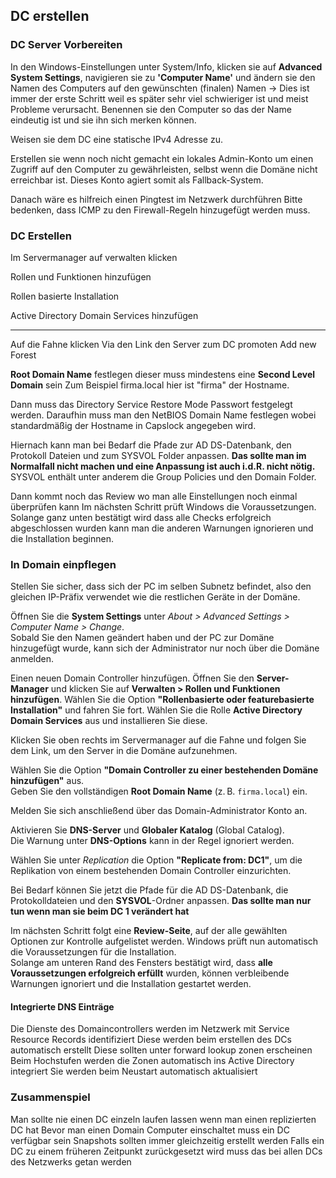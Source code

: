 ## DC erstellen

### DC Server Vorbereiten

In den Windows-Einstellungen unter System/Info, klicken sie auf **Advanced System Settings**, navigieren sie zu **'Computer Name'** und ändern sie den Namen des Computers auf den gewünschten (finalen) Namen -> Dies ist immer der erste Schritt weil es später sehr viel schwieriger ist und meist Probleme verursacht. Benennen sie den Computer so das der Name eindeutig ist und sie ihn sich merken können.

Weisen sie dem DC eine statische IPv4 Adresse zu.

Erstellen sie wenn noch nicht gemacht ein lokales Admin-Konto um einen Zugriff auf den Computer zu gewährleisten, selbst wenn die Domäne nicht erreichbar ist. Dieses Konto agiert somit als Fallback-System.

Danach wäre es hilfreich einen Pingtest im Netzwerk durchführen Bitte bedenken, dass ICMP zu den Firewall-Regeln hinzugefügt werden muss.
### DC Erstellen

Im Servermanager auf verwalten klicken

Rollen und Funktionen hinzufügen

Rollen basierte Installation

Active Directory Domain Services hinzufügen

---

Auf die Fahne klicken
Via den Link den Server zum DC promoten
Add new Forest

**Root Domain Name** festlegen dieser muss mindestens eine **Second Level Domain** sein
Zum Beispiel firma.local hier ist "firma" der Hostname.


Dann muss das Directory Service Restore Mode Passwort festgelegt werden.
Daraufhin muss man den NetBIOS Domain Name festlegen wobei standardmäßig der Hostname in Capslock angegeben wird.

Hiernach kann man bei Bedarf die Pfade zur AD DS-Datenbank, den Protokoll Dateien und zum SYSVOL Folder anpassen. **Das sollte man im Normalfall nicht machen und eine Anpassung ist auch i.d.R. nicht nötig.**
SYSVOL enthält unter anderem die Group Policies und den Domain Folder.

Dann kommt noch das Review wo man alle Einstellungen noch einmal überprüfen kann
Im nächsten Schritt prüft Windows die Voraussetzungen.
Solange ganz unten bestätigt wird dass alle Checks erfolgreich abgeschlossen wurden kann man die anderen Warnungen ignorieren und die Installation beginnen.
### In Domain einpflegen

Stellen Sie sicher, dass sich der PC im selben Subnetz befindet, also den gleichen IP-Präfix verwendet wie die restlichen Geräte in der Domäne.

Öffnen Sie die **System Settings** unter _About > Advanced Settings > Computer Name > Change_.  
Sobald Sie den Namen geändert haben und der PC zur Domäne hinzugefügt wurde, kann sich der Administrator nur noch über die Domäne anmelden.

Einen neuen Domain Controller hinzufügen. Öffnen Sie den **Server-Manager** und klicken Sie auf **Verwalten > Rollen und Funktionen hinzufügen**. Wählen Sie die Option **"Rollenbasierte oder featurebasierte Installation"** und fahren Sie fort. Wählen Sie die Rolle **Active Directory Domain Services** aus und installieren Sie diese.

Klicken Sie oben rechts im Servermanager auf die Fahne und folgen Sie dem Link, um den Server in die Domäne aufzunehmen.

Wählen Sie die Option **"Domain Controller zu einer bestehenden Domäne hinzufügen"** aus.  
Geben Sie den vollständigen **Root Domain Name** (z. B. `firma.local`) ein.

Melden Sie sich anschließend über das Domain-Administrator Konto an.

Aktivieren Sie **DNS-Server** und **Globaler Katalog** (Global Catalog).  
Die Warnung unter **DNS-Options** kann in der Regel ignoriert werden.

Wählen Sie unter _Replication_ die Option **"Replicate from: DC1"**, um die Replikation von einem bestehenden Domain Controller einzurichten.

Bei Bedarf können Sie jetzt die Pfade für die AD DS-Datenbank, die Protokolldateien und den **SYSVOL**-Ordner anpassen. **Das sollte man nur tun wenn man sie beim DC 1 verändert hat**

Im nächsten Schritt folgt eine **Review-Seite**, auf der alle gewählten Optionen zur Kontrolle aufgelistet werden.
Windows prüft nun automatisch die Voraussetzungen für die Installation.  
Solange am unteren Rand des Fensters bestätigt wird, dass **alle Voraussetzungen erfolgreich erfüllt** wurden, können verbleibende Warnungen ignoriert und die Installation gestartet werden.

#### Integrierte DNS Einträge

Die Dienste des Domaincontrollers werden im Netzwerk mit Service Resource Records identifiziert
Diese werden beim erstellen des DCs automatisch erstellt
Diese sollten unter forward lookup zonen erscheinen
Beim Hochstufen werden die Zonen automatisch ins Active Directory integriert
Sie werden beim Neustart automatisch aktualisiert

### Zusammenspiel

Man sollte nie einen DC einzeln laufen lassen wenn man einen replizierten DC hat
Bevor man einen Domain Computer einschaltet muss ein DC verfügbar sein
Snapshots sollten immer gleichzeitig erstellt werden
Falls ein DC zu einem früheren Zeitpunkt zurückgesetzt wird muss das bei allen DCs des Netzwerks getan werden